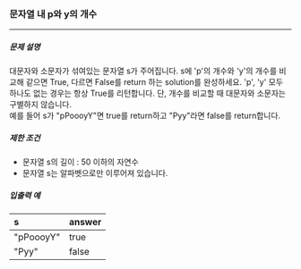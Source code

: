 ### 문자열 내 p와 y의 개수

***

##### 문제 설명

대문자와 소문자가 섞여있는 문자열 s가 주어집니다. s에 'p'의 개수와 'y'의 개수를 비교해 같으면 True, 다르면 False를 return 하는 solution를 완성하세요. 'p', 'y' 모두 하나도 없는 경우는 항상 True를 리턴합니다. 단, 개수를 비교할 때 대문자와 소문자는 구별하지 않습니다.        
예를 들어 s가 "pPoooyY"면 true를 return하고 "Pyy"라면 false를 return합니다.   

##### 제한 조건

- 문자열 s의 길이 : 50 이하의 자연수
- 문자열 s는 알파벳으로만 이루어져 있습니다.
      
##### 입출력 예

| s | answer | 
| :----- | :----- |
| "pPoooyY" | true |
| "Pyy" | false |